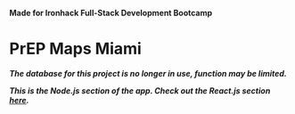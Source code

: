 **Made for Ironhack Full-Stack Development Bootcamp**

<h1> PrEP Maps Miami </h1>

**_The database for this project is no longer in use, function may be limited._**

**_This is the Node.js section of the app. Check out the React.js section <a href="https://github.com/tomknoe/prepmaps.React.js" target="_blank">here</a>._**
